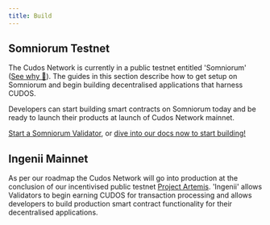 ```yaml
---
title: Build
---
```


## Somniorum Testnet

The Cudos Network is currently in a public testnet entitled 'Somniorum' ([See why 🌝](https://en.wikipedia.org/wiki/Lacus_Somniorum)). The guides in this section describe how to get setup on Somniorum and begin building decentralised applications that harness CUDOS.

Developers can start building smart contracts on Somniorum today and be ready to launch their products at launch of Cudos Network mainnet.

[Start a Somniorum Validator](/build/validator.html), or [dive into our docs now to start building!](/build/smart-contract/developers-setup.html)

## Ingenii Mainnet

As per our roadmap the Cudos Network will go into production at the conclusion of our incentivised public testnet [Project Artemis](/earn/incentives.html). 'Ingenii' allows Validators to begin earning CUDOS for transaction processing and allows developers to build production smart contract functionality for their decentralised applications.
